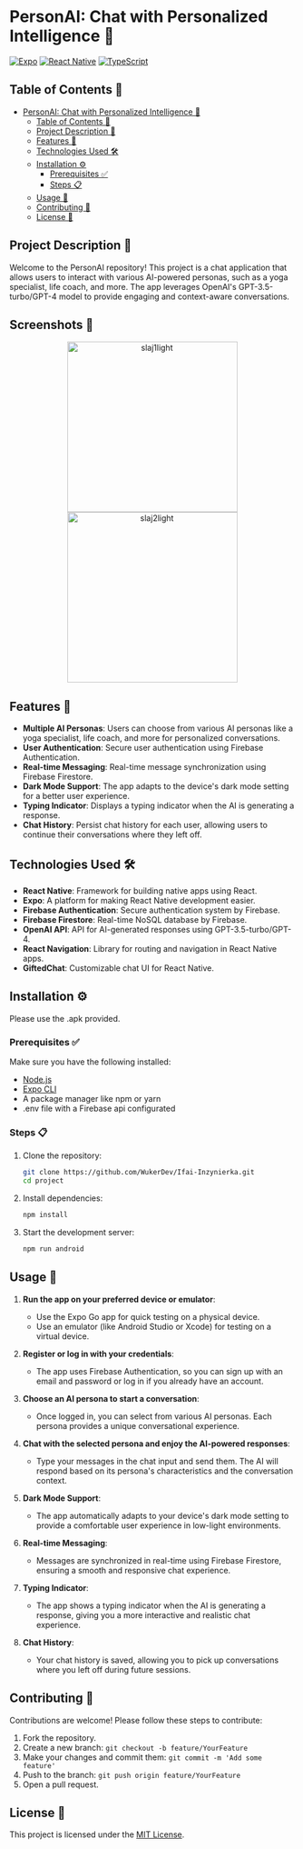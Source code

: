 
# PersonAI: Chat with Personalized Intelligence 🚀

[![Expo](https://img.shields.io/badge/Expo-^44.0.0-blue.svg)](https://docs.expo.dev/)
[![React Native](https://img.shields.io/badge/React%20Native-^0.71.0-blue.svg)](https://reactnative.dev/)
[![TypeScript](https://img.shields.io/badge/TypeScript-^5.1.0-blue.svg)](https://www.typescriptlang.org/)

## Table of Contents 📑
- [PersonAI: Chat with Personalized Intelligence 🚀](#personai-chat-with-personalized-intelligence-)
  - [Table of Contents 📑](#table-of-contents-)
  - [Project Description 📜](#project-description-)
  - [Features 🌟](#features-)
  - [Technologies Used 🛠️](#technologies-used-️)
  - [Installation ⚙️](#installation-️)
    - [Prerequisites ✅](#prerequisites-)
    - [Steps 📋](#steps-)
  - [Usage 📲](#usage-)
  - [Contributing 🤝](#contributing-)
  - [License 📄](#license-)

## Project Description 📜

Welcome to the PersonAI repository! This project is a chat application that allows users to interact with various AI-powered personas, such as a yoga specialist, life coach, and more. The app leverages OpenAI's GPT-3.5-turbo/GPT-4 model to provide engaging and context-aware conversations.

## Screenshots 🌟

<p align="center">
  <img src="https://github.com/WukerDev/PersonAI/assets/108416911/d6a7188a-545d-4733-a487-9d35cf5bd2be" alt="slaj1light" width="300"/>
  <img src="https://github.com/WukerDev/PersonAI/assets/108416911/49d85481-8986-4f48-aad8-d368f538058b" alt="slaj2light" width="300"/>
</p>





## Features 🌟

- **Multiple AI Personas**: Users can choose from various AI personas like a yoga specialist, life coach, and more for personalized conversations.
- **User Authentication**: Secure user authentication using Firebase Authentication.
- **Real-time Messaging**: Real-time message synchronization using Firebase Firestore.
- **Dark Mode Support**: The app adapts to the device's dark mode setting for a better user experience.
- **Typing Indicator**: Displays a typing indicator when the AI is generating a response.
- **Chat History**: Persist chat history for each user, allowing users to continue their conversations where they left off.

## Technologies Used 🛠️

- **React Native**: Framework for building native apps using React.
- **Expo**: A platform for making React Native development easier.
- **Firebase Authentication**: Secure authentication system by Firebase.
- **Firebase Firestore**: Real-time NoSQL database by Firebase.
- **OpenAI API**: API for AI-generated responses using GPT-3.5-turbo/GPT-4.
- **React Navigation**: Library for routing and navigation in React Native apps.
- **GiftedChat**: Customizable chat UI for React Native.

## Installation ⚙️
Please use the .apk provided.

### Prerequisites ✅

Make sure you have the following installed:

- [Node.js](https://nodejs.org/)
- [Expo CLI](https://docs.expo.dev/get-started/installation/)
- A package manager like npm or yarn
- .env file with a Firebase api configurated

### Steps 📋

1. Clone the repository:
   ```bash
   git clone https://github.com/WukerDev/Ifai-Inzynierka.git
   cd project
   ```

2. Install dependencies:
   ```bash
   npm install
   ```

3. Start the development server:
   ```bash
   npm run android
   ```

## Usage 📲

1. **Run the app on your preferred device or emulator**:
   - Use the Expo Go app for quick testing on a physical device.
   - Use an emulator (like Android Studio or Xcode) for testing on a virtual device.

2. **Register or log in with your credentials**:
   - The app uses Firebase Authentication, so you can sign up with an email and password or log in if you already have an account.

3. **Choose an AI persona to start a conversation**:
   - Once logged in, you can select from various AI personas. Each persona provides a unique conversational experience.

4. **Chat with the selected persona and enjoy the AI-powered responses**:
   - Type your messages in the chat input and send them. The AI will respond based on its persona's characteristics and the conversation context.

5. **Dark Mode Support**:
   - The app automatically adapts to your device's dark mode setting to provide a comfortable user experience in low-light environments.

6. **Real-time Messaging**:
   - Messages are synchronized in real-time using Firebase Firestore, ensuring a smooth and responsive chat experience.

7. **Typing Indicator**:
   - The app shows a typing indicator when the AI is generating a response, giving you a more interactive and realistic chat experience.

8. **Chat History**:
   - Your chat history is saved, allowing you to pick up conversations where you left off during future sessions.

## Contributing 🤝

Contributions are welcome! Please follow these steps to contribute:

1. Fork the repository.
2. Create a new branch: `git checkout -b feature/YourFeature`
3. Make your changes and commit them: `git commit -m 'Add some feature'`
4. Push to the branch: `git push origin feature/YourFeature`
5. Open a pull request.

## License 📄

This project is licensed under the [MIT License](LICENSE).
